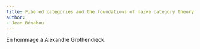 ```yaml
---
title: Fibered categories and the foundations of naïve category theory
author:
- Jean Bénabou
---
```


En hommage à Alexandre Grothendieck.
